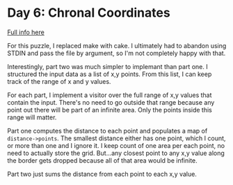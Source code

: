 # Day 6: Chronal Coordinates

[Full info here](https://adventofcode.com/2018/day/6)

For this puzzle, I replaced make with cake. I ultimately had to abandon
using STDIN and pass the file by argument, so I'm not completely happy
with that.

Interestingly, part two was much simpler to implemant than part one. I
structured the input data as a list of x,y points. From this list, I can
keep track of the range of x and y values.

For each part, I implement a visitor over the full range of x,y values
that contain the input. There's no need to go outside that range because
any point out there will be part of an infinite area. Only the points inside
this range will matter.

Part one computes the distance to each point and populates a map of `distance->points`.
The smallest distance either has one point, which I count, or more than one and
I ignore it. I keep count of one area per each point, no need to actually store
the grid. But...any closest point to any x,y value along the border gets dropped
because all of that area would be infinite.

Part two just sums the distance from each point to each x,y value.
